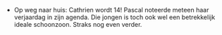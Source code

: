 - Op weg naar huis: Cathrien wordt 14! Pascal noteerde meteen haar verjaardag in zijn agenda. Die jongen is toch ook wel een betrekkelijk ideale schoonzoon. Straks nog even verder.